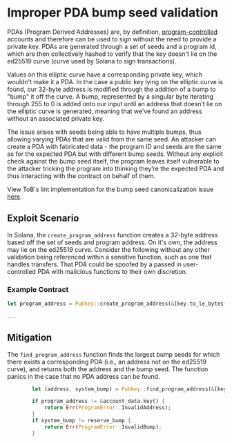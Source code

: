 
# Improper PDA bump seed validation

PDAs (Program Derived Addresses) are, by definition, [program-controlled](https://docs.solana.com/terminology#program-derived-account-pda) accounts and therefore can be used to sign without the need to provide a private key. PDAs are generated through a set of seeds and a program id, which are then collectively hashed to verify that the key doesn't lie on the ed25519 curve (curve used by Solana to sign transactions). 

Values on this elliptic curve have a corresponding private key, which wouldn't make it a PDA. In the case a public key lying on the elliptic curve is found, our 32-byte address is modified through the addition of a bump to "bump" it off the curve. A bump, represented by a singular byte iterating through 255 to 0 is added onto our input until an address that doesn’t lie on the elliptic curve is generated, meaning that we’ve found an address without an associated private key. 

The issue arises with seeds being able to have multiple bumps, thus allowing varying PDAs that are valid from the same seed. An attacker can create a PDA with fabricated data - the program ID and seeds are the same as for the expected PDA but with different bump seeds. Without any explicit check against the bump seed itself, the program leaves itself vulnerable to the attacker tricking the program into thinking they’re the expected PDA and thus interacting with the contract on behalf of them.

View ToB's lint implementation for the bump seed canonicalization issue [here](https://github.com/crytic/solana-lints/tree/master/lints/bump_seed_canonicalization).

## Exploit Scenario

In Solana, the `create_program_address` function creates a 32-byte address based off the set of seeds and program address. On it's own, the address may lie on the ed25519 curve. Consider the following without any other validation being referenced within a sensitive function, such as one that handles transfers. That PDA could be spoofed by a passed in user-controlled PDA with malicious functions to their own discretion.  
### Example Contract
```rust 
let program_address = Pubkey::create_program_address(&[key.to_le_bytes().as_ref(), &[reserve_bump]], program_id)?;

...
```
## Mitigation

The `find_program_address` function finds the largest bump seeds for which there exists a corresponding PDA (i.e., an address not on the ed25519 curve), and returns both the address and the bump seed. The function panics in the case that no PDA address can be found.

```rust
        let (address, system_bump) = Pubkey::find_program_address(&[key.to_le_bytes().as_ref()], program_id);

        if program_address != &account_data.key() {
            return Err(ProgramError::InvalidAddress);
        }
        if system_bump != reserve_bump {
            return Err(ProgramError::InvalidBump);
        }
```
